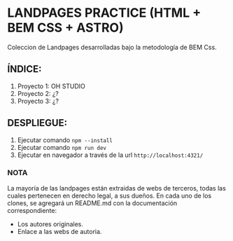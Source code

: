 # LANDPAGES PRACTICE (HTML + BEM CSS + ASTRO)

Coleccion de Landpages desarrolladas bajo la metodología de BEM Css. 

## ÍNDICE:
1. Proyecto 1: OH STUDIO
2. Proyecto 2: ¿?
3. Proyecto 3: ¿?

## DESPLIEGUE:
1. Ejecutar comando ```npm --install```
2. Ejecutar comando ```npm run dev```
3. Ejecutar en navegador a través de la url ```http://localhost:4321/```

### NOTA
La mayoría de las landpages están extraidas de webs de terceros, todas las cuales pertenecen en derecho legal, a sus dueños. En cada uno de los clones, se agregará un README.md con la documentación correspondiente: 
  - Los autores originales.
  - Enlace a las webs de autoria.
